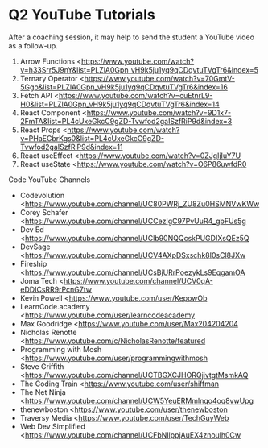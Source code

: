 # Q2 YouTube Tutorials

After a coaching session, it may help to send the student a YouTube video as a follow-up.

1. Arrow Functions <https://www.youtube.com/watch?v=h33Srr5J9nY&list=PLZlA0Gpn_vH9k5ju1yq9qCDqvtuTVgTr6&index=5
2. Ternary Operator <https://www.youtube.com/watch?v=70GmtV-5Ggo&list=PLZlA0Gpn_vH9k5ju1yq9qCDqvtuTVgTr6&index=16
3. Fetch API <https://www.youtube.com/watch?v=cuEtnrL9-H0&list=PLZlA0Gpn_vH9k5ju1yq9qCDqvtuTVgTr6&index=14
4. React Component <https://www.youtube.com/watch?v=9D1x7-2FmTA&list=PL4cUxeGkcC9gZD-Tvwfod2gaISzfRiP9d&index=3
5. React Props <https://www.youtube.com/watch?v=PHaECbrKgs0&list=PL4cUxeGkcC9gZD-Tvwfod2gaISzfRiP9d&index=11
6. React useEffect <https://www.youtube.com/watch?v=0ZJgIjIuY7U
7. React useState <https://www.youtube.com/watch?v=O6P86uwfdR0

Code YouTube Channels

- Codevolution <https://www.youtube.com/channel/UC80PWRj_ZU8Zu0HSMNVwKWw
- Corey Schafer <https://www.youtube.com/channel/UCCezIgC97PvUuR4_gbFUs5g
- Dev Ed <https://www.youtube.com/channel/UClb90NQQcskPUGDIXsQEz5Q
- DevSage <https://www.youtube.com/channel/UCV4AXpDSxschk8I0sCl8JXw
- Fireship <https://www.youtube.com/channel/UCsBjURrPoezykLs9EqgamOA
- Joma Tech <https://www.youtube.com/channel/UCV0qA-eDDICsRR9rPcnG7tw
- Kevin Powell <https://www.youtube.com/user/KepowOb
- LearnCode.academy <https://www.youtube.com/user/learncodeacademy
- Max Goodridge <https://www.youtube.com/user/Max204204204
- Nicholas Renotte <https://www.youtube.com/c/NicholasRenotte/featured
- Programming with Mosh <https://www.youtube.com/user/programmingwithmosh
- Steve Griffith <https://www.youtube.com/channel/UCTBGXCJHORQjivtgtMsmkAQ
- The Coding Train <https://www.youtube.com/user/shiffman
- The Net Ninja <https://www.youtube.com/channel/UCW5YeuERMmlnqo4oq8vwUpg
- thenewboston <https://www.youtube.com/user/thenewboston
- Traversy Media <https://www.youtube.com/user/TechGuyWeb
- Web Dev Simplified <https://www.youtube.com/channel/UCFbNIlppjAuEX4znoulh0Cw

